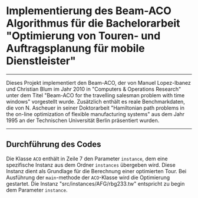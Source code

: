 # Implementierung des Beam-ACO Algorithmus für die Bachelorarbeit "Optimierung von Touren- und Auftragsplanung für mobile Dienstleister"

---

Dieses Projekt implementiert den Beam-ACO, der von Manuel Lopez-Ibanez und Christian Blum im Jahr 2010 in "Computers & Operations Research" unter dem Titel "Beam-ACO for the travelling salesman problem with time windows" vorgestellt wurde. Zusätzlich enthält es reale Benchmarkdaten, die von N. Ascheuer in seiner Doktorarbeit "Hamiltonian path problems in the on-line optimization of flexible manufacturing systems" aus dem Jahr 1995 an der Technischen Universität Berlin präsentiert wurden.

---

## Durchführung des Codes

Die Klasse `ACO` enthält in Zeile 7 den Parameter `instance`, dem eine spezifische Instanz aus dem Ordner `instances` übergeben wird. Diese Instanz dient als Grundlage für die Berechnung einer optimierten Tour. Bei Ausführung der `main`-methode der `ACO`-Klasse wird die Optimierung gestartet. Die Instanz "src/instances/AFG/rbg233.tw" entspricht zu begin dem Parameter `instance`.